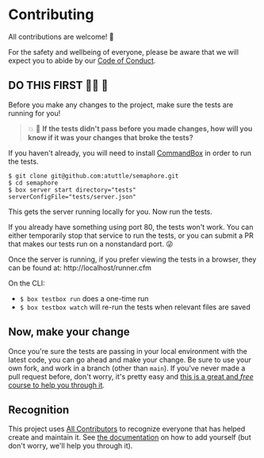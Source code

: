 # Contributing

All contributions are welcome! 💖

For the safety and wellbeing of everyone, please be aware that we will expect you to abide by our [Code of Conduct](CODE_OF_CONDUCT.md).

## DO THIS FIRST 👷‍♂️ 🚧

Before you make any changes to the project, make sure the tests are running for you!

> 💥 🤬 **If the tests didn't pass before you made changes, how will you know if it was your changes that broke the tests?**

If you haven't already, you will need to install [CommandBox][commandbox] in order to run the tests.

```
$ git clone git@github.com:atuttle/semaphore.git
$ cd semaphore
$ box server start directory="tests" serverConfigFile="tests/server.json"
```

This gets the server running locally for you. Now run the tests.

If you already have something using port 80, the tests won't work. You can either temporarily stop that service to run the tests, or you can submit a PR that makes our tests run on a nonstandard port. 😜

Once the server is running, if you prefer viewing the tests in a browser, they can be found at: http://localhost/runner.cfm

On the CLI:
 - `$ box testbox run` does a one-time run
 - `$ box testbox watch` will re-run the tests when relevant files are saved

## Now, make your change

Once you're sure the tests are passing in your local environment with the latest code, you can go ahead and make your change. Be sure to use your own fork, and work in a branch (other than `main`). If you've never made a pull request before, don't worry, it's pretty easy and [this is a great and _free_ course to help you through it][makeapr].

## Recognition

This project uses [All Contributors][allcontribs] to recognize everyone that has helped create and maintain it. See [the documentation][allcontribs-bot-usage] on how to add yourself (but don't worry, we'll help you through it).

[commandbox]: https://www.ortussolutions.com/products/commandbox
[allcontribs]: https://allcontributors.org/
[allcontribs-bot-usage]: https://allcontributors.org/docs/en/bot/usage
[makeapr]: https://makeapullrequest.com
